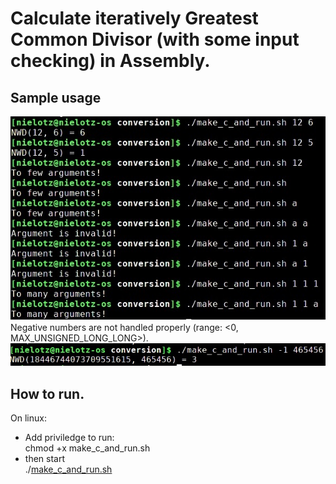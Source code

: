 # Calculate iteratively Greatest Common Divisor (with some input checking) in Assembly.

## Sample usage
![./make_c_and_run.sh 12 5](good_usage.jpg)<br>
Negative numbers are not handled properly (range: <0, MAX_UNSIGNED_LONG_LONG>).<br>
![./make_c_and_run.sh -1 5](bad_usage.jpg)<br>
## How to run.
On linux:<br>
- Add priviledge to run:<br>
chmod +x make_c_and_run.sh<br>
- then start<br>
./[make_c_and_run.sh](make_c_and_run.sh)

